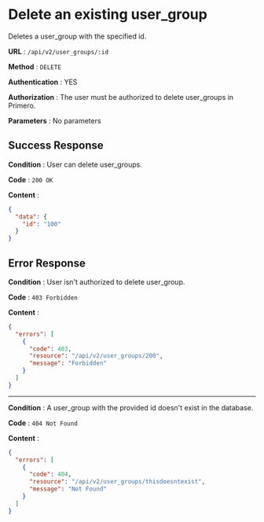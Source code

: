 # Delete an existing user_group

Deletes a user_group with the specified id.

**URL** : `/api/v2/user_groups/:id`

**Method** : `DELETE`

**Authentication** : YES

**Authorization** : The user must be authorized to delete user_groups in Primero.

**Parameters** : No parameters

## Success Response

**Condition** : User can delete user_groups.

**Code** : `200 OK`

**Content** :

```json
{
  "data": {
    "id": "100"
  }
}
```

## Error Response

**Condition** : User isn't authorized to delete user_group.

**Code** : `403 Forbidden`

**Content** :

```json
{
  "errors": [
    {
      "code": 403,
      "resource": "/api/v2/user_groups/200",
      "message": "Forbidden"
    }
  ]
}
```

---

**Condition** : A user_group with the provided id doesn't exist in the database.

**Code** : `404 Not Found`

**Content** :

```json
{
  "errors": [
    {
      "code": 404,
      "resource": "/api/v2/user_groups/thisdoesntexist",
      "message": "Not Found"
    }
  ]
}
```
